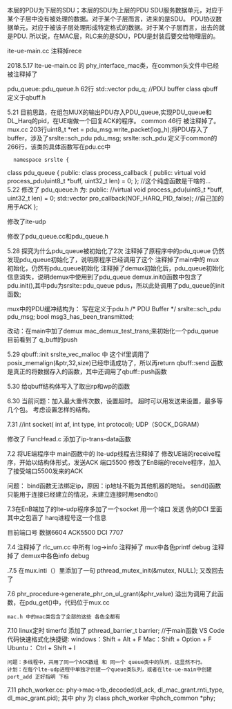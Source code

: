 本层的PDU为下层的SDU；本层的SDU为上层的PDU
SDU服务数据单元，对应于某个子层中没有被处理的数据。对于某个子层而言，进来的是SDU。
PDU协议数据单元，对应于被该子层处理形成特定格式的数据。对于某个子层而言，出去的就是PDU.
 所以说，在MAC层，RLC来的是SDU，PDU是封装后要交给物理层的。


ite-ue-main.cc 注释掉rece

2018.5.17  lte-ue-main.cc 的 phy_interface_mac类，在common头文件中已经被注释掉了

pdu_queue::pdu_queue.h 62行 std::vector<qbuff> pdu_q;    //PDU buffer
class qbuff 定义于qbuff.h

5.21  目前思路，在组包MUX的输出PDU存入PDU_queue,实现PDU_queue和DL_Harq的pid，在UE端做一个回复ACK的程序。
      common 46行 被注释掉了。
      mux.cc  203行uint8_t *ret = pdu_msg.write_packet(log_h);将PDU存入了buffer，涉及了srslte::sch_pdu pdu_msg;
      srslte::sch_pdu 定义于common的266行，该类的具体函数写在pdu.cc中

      namespace srslte {

class pdu_queue
{
public:
  class process_callback
  {
    public: 
      virtual void process_pdu(uint8_t *buff, uint32_t len) = 0;
  };  //这个纯虚函数是干啥的...
  5.22 修改了 pdu_queue.h 为:
  public: 
      //virtual void process_pdu(uint8_t *buff, uint32_t len) = 0;
      std::vector<bool> pro_callback(NOF_HARQ_PID,,false);     //自己加的用于ACK
  };

  修改了ite-udp

  修改了pdu_queue.cc和pdu_queue.h

  5.28
 探究为什么pdu_queue被初始化了2次
 注释掉了原程序中的pdu_queue 仍然发现pdu_queue初始化了，说明原程序已经调用了这个
 注释掉了main中的 mux初始化，仍然有pdu_queue初始化
   注释掉了demux初始化后，pdu_queue初始化信息消失，说明demux中使用到了pdu_queue
   demux.init()函数中包含了pdu.init(),其中pdu为srslte::pdu_queue pdus，所以此处调用了pdu_queue的init函数;

mux中的PDU缓冲结构为：    写在定义于pdu.h
     /* PDU Buffer */
  srslte::sch_pdu    pdu_msg; 
  bool msg3_has_been_transmitted;
  
   改动：在main中加了demux mac_demux_test_trans;来初始化一个pdu_queue
        目前看到了 q_buff的push



5.29 
qbuff::init   srslte_vec_malloc 中 这个if里调用了posix_memalign(&ptr,32,size)已经申请成功了，所以再return
qbuff::send 函数是真正的将数据存入的函数，其中还调用了qbuff::push函数

5.30
给qbuff结构体写入了取出rp和wp的函数

6.30
当前问题：加入最大重传次数，设置超时。  超时可以用发送来设置，最多等几个包。
        考虑设置怎样的结构。

7.31
//int socket( int af, int type, int protocol); UDP（SOCK_DGRAM） 

修改了 FuncHead.c   添加了ip-trans-data函数

7.2
将UE端程序中 main函数中的 lte-udp线程去注释掉了
修改UE端的receive程序，开始以结构体形式，发送ACK   端口5500
修改了EnB端的receive程序，加入了接受端口5500发来的ACK

问题： bind函数无法绑定ip，原因：ip地址不能为其他机器的地址。
send()函数只能用于连接已经建立的情况，未建立连接时用sendto()

7.3在EnB端加了的lte-udp程序多加了一个socket 用一个端口 发送 伪的DCI 里面 其中之包涵了 harq进程号这一个信息

目前端口号   数据6604   ACK5500 DCI 7707


7.4 注释掉了 rlc_um.cc 中所有 log->info
    注释掉了 mux中各色printf debug
    注释掉了 demux中各色info debug

.7.5 
    在mux.inti（）里添加了一句 pthread_mutex_init(&mutex, NULL); 又改回去了

7.6 
    phr_procedure->generate_phr_on_ul_grant(&phr_value)  溢出为调用了此函数，在pdu_get()中，代码位于mux.cc

    mac.h 中的mac类包含了全部的这些 各色全都有

7.10
    linux定时 timerfd
    添加了 pthread_barrier_t barrier; //于main函数
    VS Code 代码快速格式化快捷键:     windows：Shift + Alt + F    Mac：Shift + Option + F   Ubuntu： Ctrl + Shift + I   

    问题：多线程中，共用了同一个ACK数组 和 同一个 queue类中的队列，这显然不行。
    计划：在每个lte-udp进程中单独才创建一个queue类队列，或者在lte-ue-main中创建   port_add 正好指明 下标

7.11
    phch_worker.cc: phy->mac->tb_decoded(dl_ack, dl_mac_grant.rnti_type, dl_mac_grant.pid);
    其中 phy 为 class phch_worker 中phch_common    *phy;